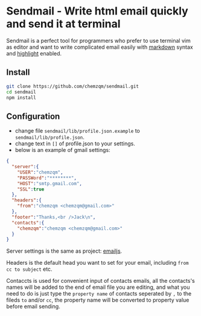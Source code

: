 # Sendmail - Write html email quickly and send it at terminal

  Sendmail is a perfect tool for programmers who prefer to use terminal vim as editor and want to write complicated email easily with [markdown](http://daringfireball.net/projects/markdown/syntax) syntax and [highlight](http://softwaremaniacs.org/soft/highlight/en/) enabled.

## Install
``` bash
git clone https://github.com/chemzqm/sendmail.git
cd sendmail
npm install
```

## Configuration
  
* change file `sendmail/lib/profile.json.example` to
  `sendmail/lib/profile.json`.
* change text in `[]` of profile.json to your settings.
* below is an example of gmail settings:

``` json
{
  "server":{
    "USER":"chemzqm", 
    "PASSWord":"********", 
    "HOST":"smtp.gmail.com", 
    "SSL":true
  },
  "headers":{
    "from":"chemzqm <chemzqm@gmail.com>"
  },
  "footer":"Thanks,<br />Jack\n",
  "contacts":{
    "chemzqm":"chemzqm <chemzqm@gmail.com>"
  }
}
```
Server settings is the same as project: [emailjs](https://github.com/eleith/emailjs).

Headers is the default head you want to set for your email, including `from cc to subject` etc.

Contaccts is used for convenient input of contacts emails, all the contacts's names will be added to the end of email file you are editing, and what you need to do is just type the `property name` of contacts seperated by `,` to the fileds `to` and/or `cc`, the property name will be converted to property value before email sending.


